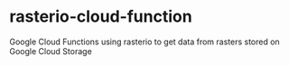 # rasterio-cloud-function
Google Cloud Functions using rasterio to get data from rasters stored on Google Cloud Storage
